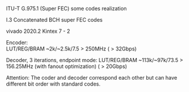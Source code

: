 ITU-T G.975.1 (Super FEC) some codes realization 

I.3 Concatenated BCH super FEC codes 

vivado 2020.2 Kintex 7 - 2 

Encoder: 	
LUT/REG/BRAM 	~2k/~2.5k/7.5	> 250MHz ( > 32Gbps)

Decoder, 3 iterations, endpoint mode: 
LUT/REG/BRAM	~113k/~97k/73.5	> 156.25MHz (with fanout optimization) ( > 20Gbps)

Attention: The coder and decoder correspond each other but can have different bit order with standard codes.  
